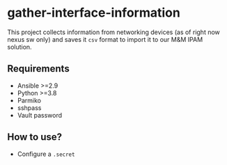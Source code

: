 # gather-interface-information

This project collects information from networking devices (as of right now nexus sw only) and saves it `csv` format to
import it to our M&M IPAM solution.

## Requirements
* Ansible >=2.9
* Python >=3.8
* Parmiko
* sshpass
* Vault password

## How to use?
* Configure a `.secret`